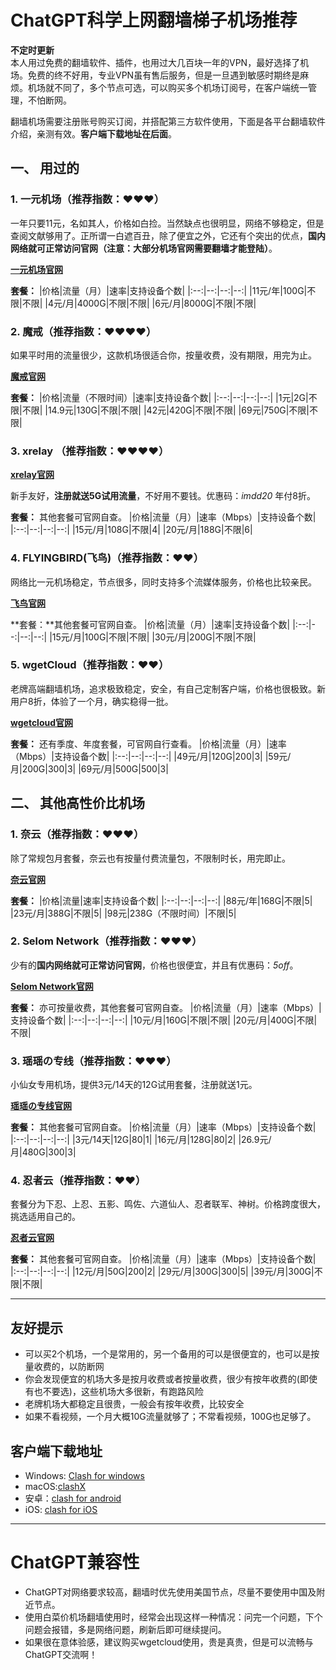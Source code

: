
# ChatGPT科学上网翻墙梯子机场推荐


**不定时更新**    
本人用过免费的翻墙软件、插件，也用过大几百块一年的VPN，最好选择了机场。免费的终不好用，专业VPN虽有售后服务，但是一旦遇到敏感时期终是麻烦。机场就不同了，多个节点可选，可以购买多个机场订阅号，在客户端统一管理，不怕断网。

翻墙机场需要注册账号购买订阅，并搭配第三方软件使用，下面是各平台翻墙软件介绍，亲测有效。**客户端下载地址在后面**。

## 一、 用过的

### 1. 一元机场（推荐指数：:heart::heart::heart:）
一年只要11元，名如其人，价格如白捡。当然缺点也很明显，网络不够稳定，但是查阅文献够用了。正所谓一白遮百丑，除了便宜之外，它还有个突出的优点，**国内网络就可正常访问官网（注意：大部分机场官网需要翻墙才能登陆）**。

**[一元机场官网](https://一元机场.com/#/register?code=lTWrqxDL)**

**套餐：**
|价格|流量（月）|速率|支持设备个数|
|:--:|--:|--:|--:|
|11元/年|100G|不限|不限|
|4元/月|4000G|不限|不限|
|6元/月|8000G|不限|不限|


### 2. 魔戒（推荐指数：:heart::heart::heart::heart:）
如果平时用的流量很少，这款机场很适合你，按量收费，没有期限，用完为止。

**[魔戒官网](https://www.mojie.me/#/register?code=xM2QHHTx)**

**套餐：**
|价格|流量（不限时间）|速率|支持设备个数|
|:--:|--:|--:|--:|
|1元|2G|不限|不限|
|14.9元|130G|不限|不限|
|42元|420G|不限|不限|
|69元|750G|不限|不限|

### 3. xrelay （推荐指数：:heart::heart::heart::heart:）
**[xrelay官网](https://xrelay.net/#/register?code=Nhd5iIRb)**

新手友好，**注册就送5G试用流量**，不好用不要钱。优惠码：*imdd20* 年付8折。

**套餐：** 其他套餐可官网自查。
|价格|流量（月）|速率（Mbps）|支持设备个数|
|:--:|--:|--:|--:|
|15元/月|108G|不限|4|
|20元/月|188G|不限|6|

### 4. FLYINGBIRD(飞鸟)（推荐指数：:heart::heart:）
网络比一元机场稳定，节点很多，同时支持多个流媒体服务，价格也比较亲民。

**[飞鸟官网](https://www.fyb-aff.com/auth/register?code=NKgL)**

**套餐：**其他套餐可官网自查。
|价格|流量（月）|速率|支持设备个数|
|:--:|--:|--:|--:|
|15元/月|100G|不限|不限|
|30元/月|200G|不限|不限|

### 5. wgetCloud（推荐指数：:heart::heart:）
老牌高端翻墙机场，追求极致稳定，安全，有自己定制客户端，价格也很极致。新用户8折，体验了一个月，确实稳得一批。

**[wgetcloud官网](https://invite.wgetcloud.ltd/auth/register?code=vUdD)**

**套餐：** 还有季度、年度套餐，可官网自行查看。
|价格|流量（月）|速率（Mbps）|支持设备个数|
|:--:|--:|--:|--:|
|49元/月|120G|200|3|
|59元/月|200G|300|3|
|69元/月|500G|500|3|


## 二、 其他高性价比机场

### 1. 奈云（推荐指数：:heart::heart::heart:）
除了常规包月套餐，奈云也有按量付费流量包，不限制时长，用完即止。

**[奈云官网](https://www.v2ny.top/#/register?code=q9ymUNCv)**

**套餐：**
|价格|流量|速率|支持设备个数|
|:--:|--:|--:|--:|
|88元/年|168G|不限|5|
|23元/月|388G|不限|5|
|98元|238G（不限时间）|不限|5|

### 2. Selom Network（推荐指数：:heart::heart::heart:）
少有的**国内网络就可正常访问官网**，价格也很便宜，并且有优惠码：*5off*。

**[Selom Network官网](https://www.selom.xyz/#/register?code=wEwCjJyA)**

**套餐：** 亦可按量收费，其他套餐可官网自查。
|价格|流量（月）|速率（Mbps）|支持设备个数|
|:--:|--:|--:|--:|
|10元/月|160G|不限|不限|
|20元/月|400G|不限|不限|

### 3. 瑶瑶の专线（推荐指数：:heart::heart::heart:）
小仙女专用机场，提供3元/14天的12G试用套餐，注册就送1元。

**[瑶瑶の专线官网](https://yyssr.org/auth/register?code=WFAY)**

**套餐：** 其他套餐可官网自查。
|价格|流量（月）|速率（Mbps）|支持设备个数|
|:--:|--:|--:|--:|
|3元/14天|12G|80|1|
|16元/月|128G|80|2|
|26.9元/月|480G|300|3|


### 4. 忍者云（推荐指数：:heart::heart:）
套餐分为下忍、上忍、五影、鸣佐、六道仙人、忍者联军、神树。价格跨度很大，挑选适用自己的。

**[忍者云官网](https://renzhe.cloud/auth/register?code=WfSC)**

**套餐：** 其他套餐可官网自查。
|价格|流量（月）|速率（Mbps）|支持设备个数|
|:--:|--:|--:|--:|
|12元/月|50G|200|2|
|29元/月|300G|300|5|
|39元/月|300G|不限|不限|

-----

## 友好提示

* 可以买2个机场，一个是常用的，另一个备用的可以是很便宜的，也可以是按量收费的，以防断网
* 你会发现便宜的机场大多是按月收费或者按量收费，很少有按年收费的(即使有也不要选)，这些机场大多很新，有跑路风险
* 老牌机场大都稳定且很贵，一般会有按年收费，比较安全
* 如果不看视频，一个月大概10G流量就够了；不常看视频，100G也足够了。


## 客户端下载地址

* Windows: [Clash for windows](https://github.com/Fndroid/clash_for_windows_pkg/releases)
*  macOS:[clashX](https://github.com/yichengchen/clashX/releases)
*  安卓：[clash for android](https://github.com/Kr328/ClashForAndroid/releases)
*  iOS: [clash for iOS](https://apps.apple.com/app/stash/id1596063349)

-----

# ChatGPT兼容性

* ChatGPT对网络要求较高，翻墙时优先使用美国节点，尽量不要使用中国及附近节点。    
* 使用白菜价机场翻墙使用时，经常会出现这样一种情况：问完一个问题，下个问题会报错，多是网络问题，刷新后即可继续提问。        
* 如果很在意体验感，建议购买wgetcloud使用，贵是真贵，但是可以流畅与ChatGPT交流啊！
